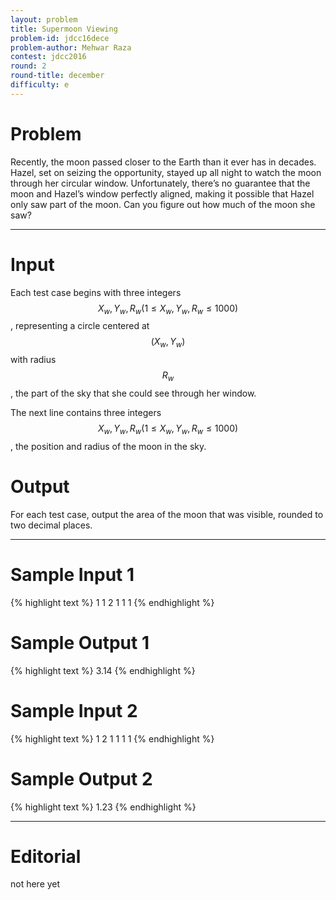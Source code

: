 ```yaml
---
layout: problem
title: Supermoon Viewing
problem-id: jdcc16dece
problem-author: Mehwar Raza
contest: jdcc2016
round: 2
round-title: december
difficulty: e
---
```


# Problem
Recently, the moon passed closer to the Earth than it ever has in decades. Hazel, set on seizing the opportunity, stayed up all night to watch the moon through her circular window. Unfortunately, there’s no guarantee that the moon and Hazel’s window perfectly aligned, making it possible that Hazel only saw part of the moon. Can you figure out how much of the moon she saw?

---

# Input
Each test case begins with three integers $$X_w, Y_w, R_w (1 \leq X_w, Y_w, R_w \leq 1000)$$, representing a circle centered at $$(X_w,Y_w)$$ with radius $$R_w$$, the part of the sky that she could see through her window.

The next line contains three integers $$X_w, Y_w, R_w (1 \leq X_w, Y_w, R_w \leq 1000)$$, the position and radius of the moon in the sky.

# Output
For each test case, output the area of the moon that was visible, rounded to two decimal places.

---

# Sample Input 1
{% highlight text %}
1 1 2
1 1 1
{% endhighlight %}

# Sample Output 1
{% highlight text %}
3.14
{% endhighlight %}

# Sample Input 2
{% highlight text %}
1 2 1
1 1 1
{% endhighlight %}

# Sample Output 2
{% highlight text %}
1.23
{% endhighlight %}

---

# Editorial
not here yet